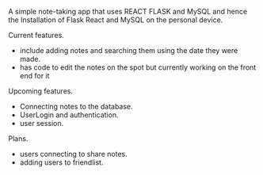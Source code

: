 A simple note-taking app that uses REACT FLASK and MySQL and hence the Installation of Flask React and MySQL on the personal device.

Current features. 
- include adding notes and searching them using the date they were made.
- has code to edit the notes on the spot but currently working on the front end for it

Upcoming features. 
- Connecting notes to the database.
- UserLogin and authentication.
- user session.

Plans.
- users connecting to share notes.
- adding users to friendlist.

  



